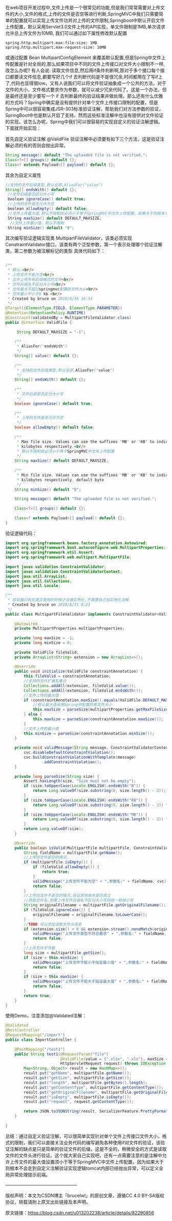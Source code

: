 在web项目开发过程中,文件上传是一个很常见的功能,但是我们常常需要对上传文件的大小,文件的格式,上传的文件是否空等进行判断,SpringMVC中我们只需要简单的配置就可以实现上传文件功并对上传的文件限制,Springboot中默认开启文件上传配置，默认采用Servlet3.0文件上传的API实现，单文件限制是1MB,单次请求允许总上传文件为10MB, 我们可以通过如下属性修改默认配置
```properties
spring.http.multipart.max-file-size: 1MB
spring.http.multipart.max-request-size: 10MB
```

或通过配置 Bean  MultipartConfigElement 来覆盖默认配置,但是Spring中文件上传配置是针对全局的,那么如果项目中不同的文件上传接口对文件大小限制不一样,改怎么办呢? 有人会说: 读取文件信息,然后用if条件判断啊,那对于多个接口每个接口都要读文件信息,都要写好几个if 去判断代码是不是很冗余,时间都用在了写if上了,代码也显得很low。又有人说我们可以将文件验证抽象成一个公共的方法，对于文件的大小，文件格式要求作为参数，就可以减少冗余代码了。这是一个办法，但是最终还是至少要写一个 if 去判断最终的验证结果并做处理。那么还有什么优雅的方式吗？Spring中确实是没有提供针对单个文件上传接口限制的配置，但是Spring中可以很容易集成JSR-303标准验证注解，帮助我们对方法参数的验证，SpringBoot中也是默认开启了支持，然而这些标准注解中也没有提供对文件验证的实现。该怎么办呢，Spring中我们可以很容易的实现自定义的验证注解逻辑。下面就开始实现：

首先自定义验证注解 @ValidFile 验证注解中必须要有如下三个方法，这是验证注解必须的有的否则会抛出异常。
```java
String message() default "The uploaded file is not verified.";
Class<?>[] groups() default {};
Class<? extends Payload>[] payload() default {};
```
其余为自定义属性
```java
//支持的文件后缀类型,默认全部,AliasFor("value")
String[] endsWith() default {};
 //文件后缀是否区分大小写
 boolean ignoreCase() default true;
 //上传的文件是否允许为空
 boolean allowEmpty() default false;
 //文件上传最大值,默认不限制但必须小于等于SpringMVC中文件上传配置，如果大于则根本不会走到自定义注解验证实现逻辑tomcat内部已经抛出异常，可以定义全局异常处理提示前端
 String maxSize() default DEFAULT_MAXSIZE;
  //文件上传最小值，默认不限制
 String minSize() default "0";
```
其次编写验证逻辑实现类 MultipartFileValidator，该类必须实现 ConstraintValidator接口，该类有两个泛型参数，第一个表示处理哪个验证注解类，第二参数为被注解标记的类型
具体代码如下：
```java

/**
 * 默认:<br/>
 * 上传文件不能为空<br/>
 * 允许上传所有后缀格式的文件<br/>
 * 文件后缀名不区分大小写<br/>
 * 文件最大不超过springmvc配置的文件大小<br/>
 * 文件最小不小于0 kb <br/>
 * Created by bruce on 2018/8/30 16:34
 */
@Target({ElementType.FIELD, ElementType.PARAMETER})
@Retention(RetentionPolicy.RUNTIME)
@Constraint(validatedBy = MultipartFileValidator.class)
public @interface ValidFile {
 
     String DEFAULT_MAXSIZE = "-1";
 
    /**
     * AliasFor("endsWith")
     */
    String[] value() default {};
 
    /**
     * 支持的文件后缀类型,默认全部,AliasFor("value")
     */
    String[] endsWith() default {};
 
    /**
     * 文件后缀是否区分大小写
     */
    boolean ignoreCase() default true;
 
    /**
     * 上传的文件是否允许为空
     */
    boolean allowEmpty() default false;
 
    /**
     * Max file size. Values can use the suffixes "MB" or "KB" to indicate megabytes or
     * kilobytes respectively.<br/>
     * 默认不限制但必须小于等于SpringMVC中文件上传配置
     */
    String maxSize() default DEFAULT_MAXSIZE;
 
    /**
     * Min file size. Values can use the suffixes "MB" or "KB" to indicate megabytes or
     * kilobytes respectively. default byte
     */
    String minSize() default "0";
 
    String message() default "The uploaded file is not verified.";
 
    Class<?>[] groups() default {};
 
    Class<? extends Payload>[] payload() default {};
}
```

验证逻辑代码：
```java
import org.springframework.beans.factory.annotation.Autowired;
import org.springframework.boot.autoconfigure.web.MultipartProperties;
import org.springframework.util.Assert;
import org.springframework.web.multipart.MultipartFile;
 
import javax.validation.ConstraintValidator;
import javax.validation.ConstraintValidatorContext;
import java.util.ArrayList;
import java.util.Collections;
import java.util.Locale;

/**
 * 校验器只有在真正使用的时候才会被实例化,不需要自己加实例化注解
 * Created by bruce on 2018/8/31 0:23
 */
public class MultipartFileValidator implements ConstraintValidator<ValidFile, MultipartFile> {
 
    @Autowired
    private MultipartProperties multipartProperties;
 
    private long maxSize = -1;
    private long minSize = 0;
 
    private ValidFile fileValid;
    private ArrayList<String> extension = new ArrayList<>();
 
    @Override
    public void initialize(ValidFile constraintAnnotation) {
        this.fileValid = constraintAnnotation;
        //支持的文件扩展名集合
        Collections.addAll(extension, fileValid.value());
        Collections.addAll(extension, fileValid.endsWith());
        //文件上传的最大值
        if (constraintAnnotation.maxSize().equals(ValidFile.DEFAULT_MAXSIZE)) {
            //默认最大值采用Spring中配置的单文件大小
            this.maxSize = parseSize(multipartProperties.getMaxFileSize());
        } else {
            this.maxSize = parseSize(constraintAnnotation.maxSize());
        }
        //文件上传的最小值
        this.minSize = parseSize(constraintAnnotation.minSize());
    }
 
    private void validMessage(String message, ConstraintValidatorContext cvc) {
        cvc.disableDefaultConstraintViolation();
        cvc.buildConstraintViolationWithTemplate(message)
                .addConstraintViolation();
    }
 
    private long parseSize(String size) {
        Assert.hasLength(size, "Size must not be empty");
        if (size.toUpperCase(Locale.ENGLISH).endsWith("B")) {
            return Long.valueOf(size.substring(0, size.length() - 2));
        }
        if (size.toUpperCase(Locale.ENGLISH).endsWith("KB")) {
            return Long.valueOf(size.substring(0, size.length() - 2)) * 1024;
        }
        if (size.toUpperCase(Locale.ENGLISH).endsWith("MB")) {
            return Long.valueOf(size.substring(0, size.length() - 2)) * 1024 * 1024;
        }
        return Long.valueOf(size);
    }
 
    @Override
    public boolean isValid(MultipartFile multipartFile, ConstraintValidatorContext cvc) {
        String fieldName = multipartFile.getName();
        //上传的文件是空的情况
        if (multipartFile.isEmpty()) {
            if (fileValid.allowEmpty()) {
                return true;
            }
            validMessage("上传文件不能为空" + ",参数名:" + fieldName, cvc);
            return false;
        }
        //上传的文件不是空的情况,验证其他条件是否成立
        //获取文件名,如果上传文件后缀名不区分大小写则统一转成小写
        String originalFilename = multipartFile.getOriginalFilename();
        if (fileValid.ignoreCase()) {
            originalFilename = originalFilename.toLowerCase();
        }
        //TODO 可以添加读取文件头信息
        if (extension.size() > 0 && extension.stream().noneMatch(originalFilename::endsWith)) {
            validMessage("上传文件类型不符合要求" + ",参数名:" + fieldName, cvc);
            return false;
        }
        //上传文件字节数
        long size = multipartFile.getSize();
        if (size < this.minSize) {
            validMessage("上传文件不能小于指定最小值" + ",参数名:" + fieldName, cvc);
            return false;
        }
        if (size > this.maxSize) {
            validMessage("上传文件不能大于指定最大值" + ",参数名:" + fieldName, cvc);
            return false;
        }
        return true;
    }
}
```

使用Demo，注意添加@Validated注解：
```java
@Validated
@RestController
@RequestMapping("/import")
public class ImportController {
 
    @PostMapping("/test1")
    public String test1(@RequestParam("file")
                        @ValidFile(value = {".xlsx", ".xls"}, maxSize = "2MB") MultipartFile multipartFile,
                        HttpServletRequest request) throws IOException {
        Map<String, Object> result = new HashMap<>();
        result.put("getName", multipartFile.getName());
        result.put("getSize", multipartFile.getSize());
        result.put("length", multipartFile.getBytes().length);
        result.put("getContentType", multipartFile.getContentType());
        result.put("getOriginalFilename", multipartFile.getOriginalFilename());
        result.put("isEmpty", multipartFile.isEmpty());
        result.put("request", request.getContentType());
 
        return JSON.toJSONString(result, SerializerFeature.PrettyFormat);
    }
 
}
```

总结：通过自定义验证注解，可以很简单实现针对单个文件上传接口文件大小，格式的限制，我们可以直接关注业务代码的编写避免各种使用if对文件的验证，该验证注解的缺点是只是简单的验证文件的后缀，这是不全的，稍微安全的方式是读取文件的文件头进行验证。这个就大家自己实现吧，还有一点需要注意的是注解中允许上传文件的最大值设置须小于等于SpringMVC中文件上传配置，因为如果大于则根本不会走到自定义注解验证实现逻辑tomcat内部已经抛出异常，可以定义全局异常处理提示前端。




————————————————

版权声明：本文为CSDN博主「brucelwl」的原创文章，遵循CC 4.0 BY-SA版权协议，转载请附上原文出处链接及本声明。

原文链接：https://blog.csdn.net/u013202238/article/details/82290856







